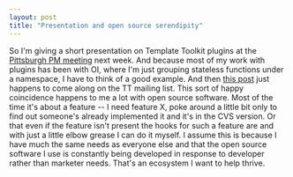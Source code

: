 ```yaml
---
layout: post
title: "Presentation and open source serendipity"
---
```




So I'm giving a short presentation on Template Toolkit plugins at the <a href="http://pgh.pm.org/m/200302.html">Pittsburgh PM meeting</a> next week. And because most of my work with plugins has been with OI, where I'm just grouping stateless functions under a namespace, I have to think of a good example. And then <a href="http://lists.template-toolkit.org/pipermail/templates/2003-February/004242.html">this post</a> just happens to come along on the TT mailing list. This sort of happy coincidence happens to me a lot with open source software. Most of the time it's about a feature -- I need feature X, poke around a little bit only to find out someone's already implemented it and it's in the CVS version. Or that even if the feature isn't present the hooks for such a feature are and with just a little elbow grease I can do it myself. I assume this is because I have much the same needs as everyone else and that the open source software I use is constantly being developed in response to developer rather than marketer needs. That's an ecosystem I want to help thrive.


